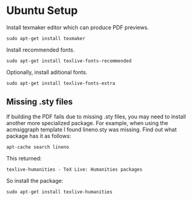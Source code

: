 Ubuntu Setup
============

Install texmaker editor which can produce PDF previews.
```
sudo apt-get install texmaker
```

Install recommended fonts.
```
sudo apt-get install texlive-fonts-recommended
```

Optionally, install aditional fonts.
```
sudo apt-get install texlive-fonts-extra
```

Missing .sty files
------------------
If building the PDF fails due to missing .sty files, you may need to install another
more specialized package.  For example, when using the acmsiggraph template I found
lineno.sty was missing.  Find out what package has it as follows:
```
apt-cache search lineno
```

This returned:
```
texlive-humanities - TeX Live: Humanities packages
```

So install the package:
```
sudo apt-get install texlive-humanities
```
